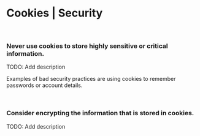 # Cookies | Security
<br>


### Never use cookies to store highly sensitive or critical information.

TODO: Add description

Examples of bad security practices are using cookies to remember passwords or account details.

<br>


### Consider encrypting the information that is stored in cookies.

TODO: Add description

<br>


